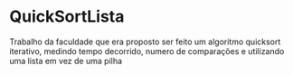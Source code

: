 # QuickSortLista
 Trabalho da faculdade que era proposto ser feito um algoritmo quicksort iterativo,  medindo tempo decorrido, numero de comparações e utilizando uma lista em vez de uma pilha

